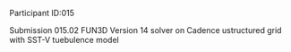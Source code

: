 Participant ID:015

Submission 015.02
FUN3D Version 14 solver on Cadence ustructured grid with SST-V tuebulence model
